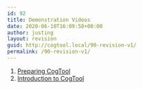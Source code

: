 ```yaml
---
id: 92
title: Demonstration Videos
date: 2020-06-10T16:09:58+00:00
author: justing
layout: revision
guid: http://cogtool.local/90-revision-v1/
permalink: /90-revision-v1/
---
```

  1. [Preparing CogTool](http://demos/1_preparing_cogtool.htm)
  2. [Introduction to CogTool](http://demos/2_introduction_to_cogtool.htm)